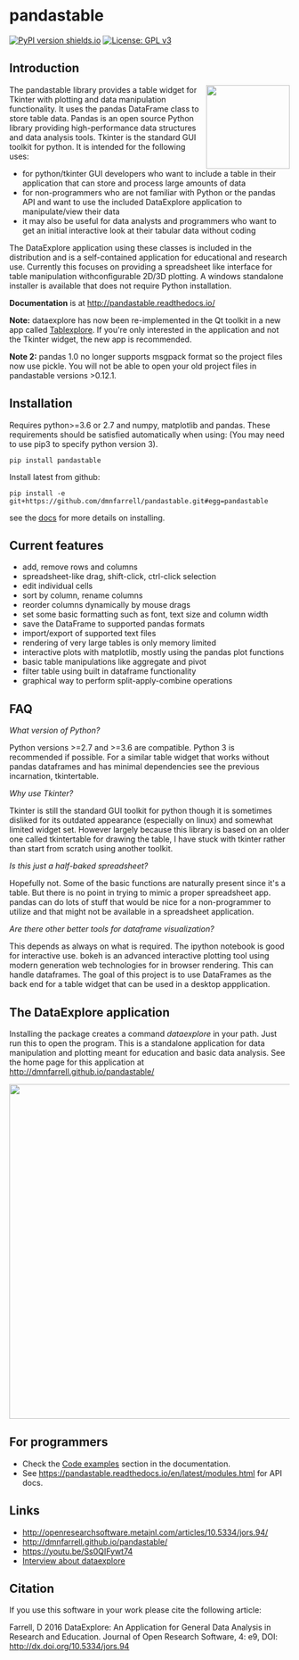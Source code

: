 # pandastable

[![PyPI version shields.io](https://img.shields.io/pypi/v/pandastable.svg)](https://pypi.python.org/pypi/pandastable/)
[![License: GPL v3](https://img.shields.io/badge/License-GPL%20v3-blue.svg)](https://www.gnu.org/licenses/gpl-3.0)

## Introduction

<img align="right" src=https://raw.githubusercontent.com/dmnfarrell/pandastable/master/img/logo.png width=150px>

The pandastable library provides a table widget for Tkinter with plotting and data manipulation functionality.
It uses the pandas DataFrame class to store table data. Pandas is an open source Python library providing high-performance data structures and data analysis tools. Tkinter is the standard GUI toolkit for python. It is intended for the following uses:

* for python/tkinter GUI developers who want to include a table in their application that can store and process
large amounts of data
* for non-programmers who are not familiar with Python or the pandas API and want to use
the included DataExplore application to manipulate/view their data
* it may also be useful for data analysts and programmers who want to get an initial interactive look at their tabular data without coding

The DataExplore application using these classes is included in the distribution and is a self-contained application for educational and research use. Currently this focuses on providing a spreadsheet like interface for table manipulation withconfigurable 2D/3D plotting. A windows standalone installer is available that does not require Python installation.

**Documentation** is at http://pandastable.readthedocs.io/

**Note:** dataexplore has now been re-implemented in the Qt toolkit in a new app called [Tablexplore](https://github.com/dmnfarrell/tablexplore). If you're only interested in the application and not the Tkinter widget, the new app is recommended.

**Note 2:** pandas 1.0 no longer supports msgpack format so the project files now use pickle. You will not be able to open your old project files in pandastable versions >0.12.1.

## Installation

Requires python>=3.6 or 2.7 and numpy, matplotlib and pandas. These requirements should be satisfied automatically when using: (You may need to use pip3 to specify python version 3).

```pip install pandastable```

Install latest from github:

```pip install -e git+https://github.com/dmnfarrell/pandastable.git#egg=pandastable```

see the [docs](https://pandastable.readthedocs.io/en/latest/description.html#installation) for more details on installing.

## Current features

* add, remove rows and columns
* spreadsheet-like drag, shift-click, ctrl-click selection
* edit individual cells
* sort by column, rename columns
* reorder columns dynamically by mouse drags
* set some basic formatting such as font, text size and column width
* save the DataFrame to supported pandas formats
* import/export of supported text files
* rendering of very large tables is only memory limited
* interactive plots with matplotlib, mostly using the pandas plot functions
* basic table manipulations like aggregate and pivot
* filter table using built in dataframe functionality
* graphical way to perform split-apply-combine operations

## FAQ

*What version of Python?*

Python versions >=2.7 and >=3.6 are compatible. Python 3 is recommended if possible. For a similar table widget that works without pandas dataframes and has minimal dependencies see the previous incarnation, tkintertable.

*Why use Tkinter?*

Tkinter is still the standard GUI toolkit for python though it is sometimes disliked
for its outdated appearance (especially on linux) and somewhat limited widget set. However largely
because this library is based on an older one called tkintertable for drawing the table,
I have stuck with tkinter rather than start from scratch using another toolkit.

*Is this just a half-baked spreadsheet?*

Hopefully not. Some of the basic functions are naturally present since it's a table.
But there is no point in trying to mimic a proper spreadsheet app. pandas can do
lots of stuff that would be nice for a non-programmer to utilize and that might
not be available in a spreadsheet application.

*Are there other better tools for dataframe visualization?*

This depends as always on what is required. The ipython notebook is good for interactive use.
bokeh is an advanced interactive plotting tool using modern generation web technologies for in browser
rendering. This can handle dataframes. The goal of this project is to use DataFrames as the back end
for a table widget that can be used in a desktop appplication.

## The DataExplore application

Installing the package creates a command *dataexplore* in your path. Just run this to open the program.
This is a standalone application for data manipulation and plotting meant for education and basic data analysis.
See the home page for this application at http://dmnfarrell.github.io/pandastable/

<img src=https://raw.githubusercontent.com/dmnfarrell/pandastable/master/img/viewerapp.png width=600px>

## For programmers

* Check the [Code examples](https://pandastable.readthedocs.io/en/latest/examples.html) section in the documentation.
* See https://pandastable.readthedocs.io/en/latest/modules.html for API docs.

## Links

* http://openresearchsoftware.metajnl.com/articles/10.5334/jors.94/
* http://dmnfarrell.github.io/pandastable/
* https://youtu.be/Ss0QIFywt74
* [Interview about dataexplore](http://decisionstats.com/2015/12/25/interview-damien-farrell-python-gui-dataexplore-python-rstats-pydata/)

## Citation

If you use this software in your work please cite the following article:

Farrell, D 2016 DataExplore: An Application for General Data Analysis in Research and Education.
Journal of Open Research Software, 4: e9, DOI: http://dx.doi.org/10.5334/jors.94
